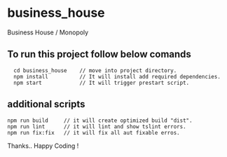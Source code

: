 # business_house
Business House / Monopoly

## To run this project follow below comands ##

```shell
  cd business_house    // move into project directory.
  npm install          // It will install add required dependencies.
  npm start            // It will trigger prestart script.
```
## additional scripts ##
```shell
npm run build     // it will create optimized build "dist".
npm run lint      // it will lint and show tslint errors.
npm run fix:fix   // it will fix all aut fixable erros.
```
Thanks..
Happy Coding !

